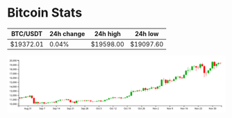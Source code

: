 # Bitcoin Stats

BTC/USDT|24h change|24h high|24h low|
|---|---|---|---|
|$19372.01|0.04%|$19598.00|$19097.60|

<img src="./chart.svg">

